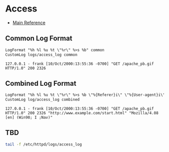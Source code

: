 # Access

- [Main Reference](https://httpd.apache.org/docs/2.4/logs.html#accesslog)

## Common Log Format

```txt
LogFormat "%h %l %u %t \"%r\" %>s %b" common
CustomLog logs/access_log common
```

```log
127.0.0.1 - frank [10/Oct/2000:13:55:36 -0700] "GET /apache_pb.gif HTTP/1.0" 200 2326
```

## Combined Log Format

```txt
LogFormat "%h %l %u %t \"%r\" %>s %b \"%{Referer}i\" \"%{User-agent}i\"" combined
CustomLog log/access_log combined
```

```log
127.0.0.1 - frank [10/Oct/2000:13:55:36 -0700] "GET /apache_pb.gif HTTP/1.0" 200 2326 "http://www.example.com/start.html" "Mozilla/4.08 [en] (Win98; I ;Nav)"
```

## TBD

```sh
tail -f /etc/httpd/logs/access_log
```
